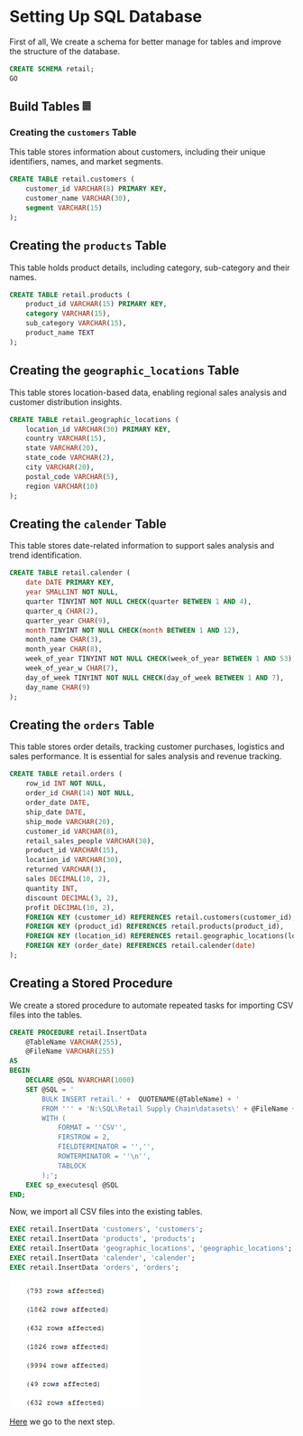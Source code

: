 # Setting Up SQL Database

First of all, We create a schema for better manage for tables and improve the structure of the database.

```sql
CREATE SCHEMA retail;
GO
```

## Build Tables 𝄜

### Creating the `customers` Table

This table stores information about customers, including their unique identifiers, names, and market segments.

```sql
CREATE TABLE retail.customers (
	customer_id VARCHAR(8) PRIMARY KEY,
	customer_name VARCHAR(30),
	segment VARCHAR(15)
);
```

## Creating the `products` Table

This table holds product details, including category, sub-category and their names.

```sql
CREATE TABLE retail.products (
	product_id VARCHAR(15) PRIMARY KEY,
	category VARCHAR(15),
	sub_category VARCHAR(15),
	product_name TEXT
);
```

## Creating the `geographic_locations` Table

This table stores location-based data, enabling regional sales analysis and customer distribution insights.

```sql
CREATE TABLE retail.geographic_locations (
	location_id VARCHAR(30) PRIMARY KEY,
	country VARCHAR(15),
	state VARCHAR(20),
	state_code VARCHAR(2),
	city VARCHAR(20),
	postal_code VARCHAR(5),
	region VARCHAR(10)
);
```

## Creating the `calender` Table

This table stores date-related information to support sales analysis and trend identification.

```sql
CREATE TABLE retail.calender (
	date DATE PRIMARY KEY,
	year SMALLINT NOT NULL,
	quarter TINYINT NOT NULL CHECK(quarter BETWEEN 1 AND 4),
	quarter_q CHAR(2),
	quarter_year CHAR(9),
	month TINYINT NOT NULL CHECK(month BETWEEN 1 AND 12),
	month_name CHAR(3),
	month_year CHAR(8),
	week_of_year TINYINT NOT NULL CHECK(week_of_year BETWEEN 1 AND 53),
	week_of_year_w CHAR(7),
	day_of_week TINYINT NOT NULL CHECK(day_of_week BETWEEN 1 AND 7),
	day_name CHAR(9)
);
```

## Creating the `orders` Table

This table stores order details, tracking customer purchases, logistics and sales performance. It is essential for sales analysis and revenue tracking.

```sql
CREATE TABLE retail.orders (
	row_id INT NOT NULL,
	order_id CHAR(14) NOT NULL,
	order_date DATE,
	ship_date DATE,
	ship_mode VARCHAR(20),
	customer_id VARCHAR(8),
	retail_sales_people VARCHAR(30),
	product_id VARCHAR(15),
	location_id VARCHAR(30),
	returned VARCHAR(3),
	sales DECIMAL(10, 2),
	quantity INT,
	discount DECIMAL(3, 2),
	profit DECIMAL(10, 2),
	FOREIGN KEY (customer_id) REFERENCES retail.customers(customer_id),
	FOREIGN KEY (product_id) REFERENCES retail.products(product_id),
	FOREIGN KEY (location_id) REFERENCES retail.geographic_locations(location_id),
	FOREIGN KEY (order_date) REFERENCES retail.calender(date)
);
```

## Creating a Stored Procedure

We create a stored procedure to automate repeated tasks for importing CSV files into the tables.

```sql
CREATE PROCEDURE retail.InsertData
	@TableName VARCHAR(255),
	@FileName VARCHAR(255)
AS
BEGIN
	DECLARE @SQL NVARCHAR(1000)
	SET @SQL = '
		BULK INSERT retail.' +  QUOTENAME(@TableName) + '
		FROM ''' + 'N:\SQL\Retail Supply Chain\datasets\' + @FileName + '.csv' + '''
		WITH (
			FORMAT = ''CSV'',
			FIRSTROW = 2,
			FIELDTERMINATOR = '','',
			ROWTERMINATOR = ''\n'',
			TABLOCK
		);';
	EXEC sp_executesql @SQL
END;
```

Now, we import all CSV files into the existing tables.

```sql
EXEC retail.InsertData 'customers', 'customers';
EXEC retail.InsertData 'products', 'products';
EXEC retail.InsertData 'geographic_locations', 'geographic_locations';
EXEC retail.InsertData 'calender', 'calender';
EXEC retail.InsertData 'orders', 'orders';
```

![s1](../images/s1.png)

[Here](./Validating%20Data%20Integrity.md) we go to the next step.
